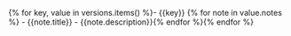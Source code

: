 {% for key, value in versions.items() %}- {{key}}
{% for note in value.notes %}	- {{note.title}}
		- {{note.description}}{% endfor %}{% endfor %}